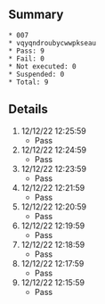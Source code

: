 ## Summary
	* 007
	* vqyqndroubycwwpkseau
	* Pass: 9
	* Fail: 0
	* Not executed: 0
	* Suspended: 0
	* Total: 9
## Details
1. 12/12/22 12:25:59
	* Pass
2. 12/12/22 12:24:59
	* Pass
3. 12/12/22 12:23:59
	* Pass
4. 12/12/22 12:21:59
	* Pass
5. 12/12/22 12:20:59
	* Pass
6. 12/12/22 12:19:59
	* Pass
7. 12/12/22 12:18:59
	* Pass
8. 12/12/22 12:17:59
	* Pass
9. 12/12/22 12:15:59
	* Pass
